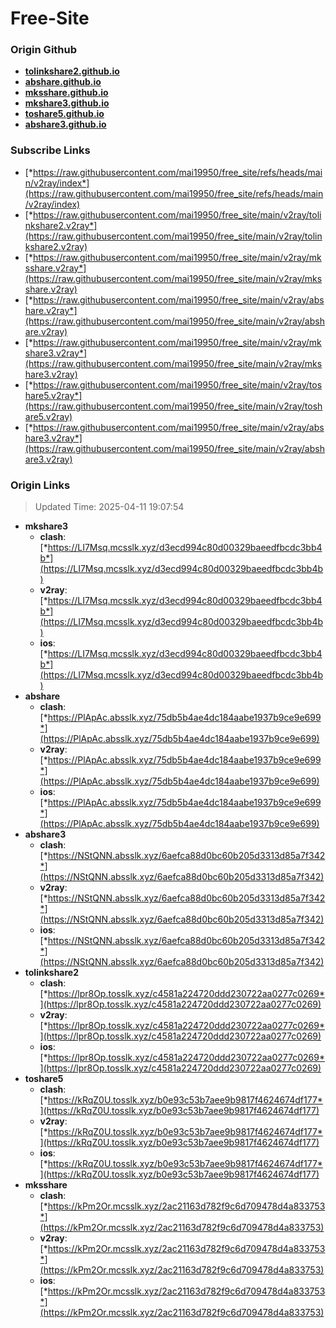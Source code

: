 # Free-Site

### Origin Github

- [**tolinkshare2.github.io**](https://github.com/tolinkshare2/tolinkshare2.github.io)
- [**abshare.github.io**](https://github.com/abshare/abshare.github.io)
- [**mksshare.github.io**](https://github.com/mksshare/mksshare.github.io)
- [**mkshare3.github.io**](https://github.com/mkshare3/mkshare3.github.io)
- [**toshare5.github.io**](https://github.com/toshare5/toshare5.github.io)
- [**abshare3.github.io**](https://github.com/abshare3/abshare3.github.io)

### Subscribe Links

- [*https://raw.githubusercontent.com/mai19950/free_site/refs/heads/main/v2ray/index*](https://raw.githubusercontent.com/mai19950/free_site/refs/heads/main/v2ray/index)
- [*https://raw.githubusercontent.com/mai19950/free_site/main/v2ray/tolinkshare2.v2ray*](https://raw.githubusercontent.com/mai19950/free_site/main/v2ray/tolinkshare2.v2ray)
- [*https://raw.githubusercontent.com/mai19950/free_site/main/v2ray/mksshare.v2ray*](https://raw.githubusercontent.com/mai19950/free_site/main/v2ray/mksshare.v2ray)
- [*https://raw.githubusercontent.com/mai19950/free_site/main/v2ray/abshare.v2ray*](https://raw.githubusercontent.com/mai19950/free_site/main/v2ray/abshare.v2ray)
- [*https://raw.githubusercontent.com/mai19950/free_site/main/v2ray/mkshare3.v2ray*](https://raw.githubusercontent.com/mai19950/free_site/main/v2ray/mkshare3.v2ray)
- [*https://raw.githubusercontent.com/mai19950/free_site/main/v2ray/toshare5.v2ray*](https://raw.githubusercontent.com/mai19950/free_site/main/v2ray/toshare5.v2ray)
- [*https://raw.githubusercontent.com/mai19950/free_site/main/v2ray/abshare3.v2ray*](https://raw.githubusercontent.com/mai19950/free_site/main/v2ray/abshare3.v2ray)

### Origin Links

> Updated Time: 2025-04-11 19:07:54

- **mkshare3**
  - **clash**: [*https://LI7Msq.mcsslk.xyz/d3ecd994c80d00329baeedfbcdc3bb4b*](https://LI7Msq.mcsslk.xyz/d3ecd994c80d00329baeedfbcdc3bb4b)
  - **v2ray**: [*https://LI7Msq.mcsslk.xyz/d3ecd994c80d00329baeedfbcdc3bb4b*](https://LI7Msq.mcsslk.xyz/d3ecd994c80d00329baeedfbcdc3bb4b)
  - **ios**: [*https://LI7Msq.mcsslk.xyz/d3ecd994c80d00329baeedfbcdc3bb4b*](https://LI7Msq.mcsslk.xyz/d3ecd994c80d00329baeedfbcdc3bb4b)
- **abshare**
  - **clash**: [*https://PlApAc.absslk.xyz/75db5b4ae4dc184aabe1937b9ce9e699*](https://PlApAc.absslk.xyz/75db5b4ae4dc184aabe1937b9ce9e699)
  - **v2ray**: [*https://PlApAc.absslk.xyz/75db5b4ae4dc184aabe1937b9ce9e699*](https://PlApAc.absslk.xyz/75db5b4ae4dc184aabe1937b9ce9e699)
  - **ios**: [*https://PlApAc.absslk.xyz/75db5b4ae4dc184aabe1937b9ce9e699*](https://PlApAc.absslk.xyz/75db5b4ae4dc184aabe1937b9ce9e699)
- **abshare3**
  - **clash**: [*https://NStQNN.absslk.xyz/6aefca88d0bc60b205d3313d85a7f342*](https://NStQNN.absslk.xyz/6aefca88d0bc60b205d3313d85a7f342)
  - **v2ray**: [*https://NStQNN.absslk.xyz/6aefca88d0bc60b205d3313d85a7f342*](https://NStQNN.absslk.xyz/6aefca88d0bc60b205d3313d85a7f342)
  - **ios**: [*https://NStQNN.absslk.xyz/6aefca88d0bc60b205d3313d85a7f342*](https://NStQNN.absslk.xyz/6aefca88d0bc60b205d3313d85a7f342)
- **tolinkshare2**
  - **clash**: [*https://lpr8Op.tosslk.xyz/c4581a224720ddd230722aa0277c0269*](https://lpr8Op.tosslk.xyz/c4581a224720ddd230722aa0277c0269)
  - **v2ray**: [*https://lpr8Op.tosslk.xyz/c4581a224720ddd230722aa0277c0269*](https://lpr8Op.tosslk.xyz/c4581a224720ddd230722aa0277c0269)
  - **ios**: [*https://lpr8Op.tosslk.xyz/c4581a224720ddd230722aa0277c0269*](https://lpr8Op.tosslk.xyz/c4581a224720ddd230722aa0277c0269)
- **toshare5**
  - **clash**: [*https://kRqZ0U.tosslk.xyz/b0e93c53b7aee9b9817f4624674df177*](https://kRqZ0U.tosslk.xyz/b0e93c53b7aee9b9817f4624674df177)
  - **v2ray**: [*https://kRqZ0U.tosslk.xyz/b0e93c53b7aee9b9817f4624674df177*](https://kRqZ0U.tosslk.xyz/b0e93c53b7aee9b9817f4624674df177)
  - **ios**: [*https://kRqZ0U.tosslk.xyz/b0e93c53b7aee9b9817f4624674df177*](https://kRqZ0U.tosslk.xyz/b0e93c53b7aee9b9817f4624674df177)
- **mksshare**
  - **clash**: [*https://kPm2Or.mcsslk.xyz/2ac21163d782f9c6d709478d4a833753*](https://kPm2Or.mcsslk.xyz/2ac21163d782f9c6d709478d4a833753)
  - **v2ray**: [*https://kPm2Or.mcsslk.xyz/2ac21163d782f9c6d709478d4a833753*](https://kPm2Or.mcsslk.xyz/2ac21163d782f9c6d709478d4a833753)
  - **ios**: [*https://kPm2Or.mcsslk.xyz/2ac21163d782f9c6d709478d4a833753*](https://kPm2Or.mcsslk.xyz/2ac21163d782f9c6d709478d4a833753)
